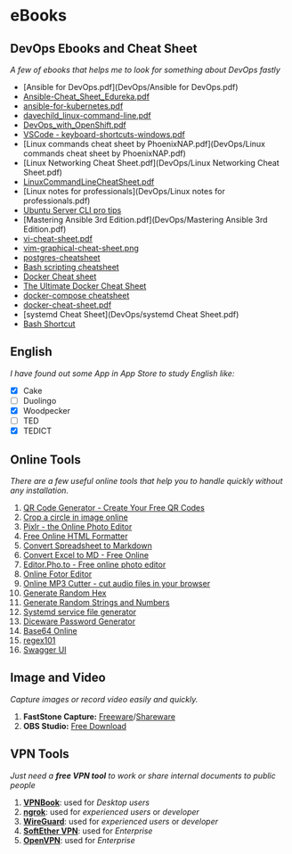 # eBooks

## DevOps Ebooks and Cheat Sheet
*A few of ebooks that helps me to look for something about DevOps fastly*
* [Ansible for DevOps.pdf](DevOps/Ansible for DevOps.pdf)
* [Ansible-Cheat_Sheet_Edureka.pdf](DevOps/Ansible-Cheat_Sheet_Edureka.pdf)
* [ansible-for-kubernetes.pdf](DevOps/ansible-for-kubernetes.pdf)
* [davechild_linux-command-line.pdf](DevOps/davechild_linux-command-line.pdf)
* [DevOps_with_OpenShift.pdf](DevOps/DevOps_with_OpenShift.pdf)
* [VSCode - keyboard-shortcuts-windows.pdf](DevOps/keyboard-shortcuts-windows.pdf)
* [Linux commands cheat sheet by PhoenixNAP.pdf](DevOps/Linux commands cheat sheet by PhoenixNAP.pdf)
* [Linux Networking Cheat Sheet.pdf](DevOps/Linux Networking Cheat Sheet.pdf)
* [LinuxCommandLineCheatSheet.pdf](DevOps/LinuxCommandLineCheatSheet.pdf)
* [Linux notes for professionals](DevOps/Linux notes for professionals.pdf)
* [Ubuntu Server CLI pro tips](DevOps/Ubuntu_Server_CLI_pro_tips_2020-04.pdf)
* [Mastering Ansible 3rd Edition.pdf](DevOps/Mastering Ansible 3rd Edition.pdf)
* [vi-cheat-sheet.pdf](DevOps/vi-cheat-sheet.pdf)
* [vim-graphical-cheat-sheet.png](DevOps/vim-graphical-cheat-sheet.png)
* [postgres-cheatsheet](https://gist.github.com/nhthai2005/bbabd71b275db13dd31abd8ea6dc9b5e)
* [Bash scripting cheatsheet](https://devhints.io/bash)
* [Docker Cheat sheet](https://vishnuch.tech/docker-cheatsheet)
* [The Ultimate Docker Cheat Sheet](https://dockerlabs.collabnix.com/docker/cheatsheet/)
* [docker-compose cheatsheet](https://devhints.io/docker-compose)
* [docker-cheat-sheet.pdf](DevOps/docker-cheat-sheet.pdf)
* [systemd Cheat Sheet](DevOps/systemd Cheat Sheet.pdf)
* [Bash Shortcut](https://kapeli.com/cheat_sheets/Bash_Shortcuts.docset/Contents/Resources/Documents/index)

## English
*I have found out some App in App Store to study English like:*
* [x] Cake
* [ ] Duolingo
* [x] Woodpecker
* [ ] TED
* [x] TEDICT

## Online Tools
*There are a few useful online tools that help you to handle quickly without any installation.*
1. [QR Code Generator - Create Your Free QR Codes](https://qr-code-generator.com)
2. [Crop a circle in image online](https://crop-circle.imageonline.co/)
3. [Pixlr - the Online Photo Editor](https://pixlr.com/x/)
4. [Free Online HTML Formatter](https://www.freeformatter.com/html-formatter.html)
5. [Convert Spreadsheet to Markdown](https://tabletomarkdown.com/convert-spreadsheet-to-markdown/)
6. [Convert Excel to MD - Free Online](https://products.aspose.app/cells/conversion/xlsx-to-md)
7. [Editor.Pho.to - Free online photo editor](https://editor.pho.to/edit/)
8. [Online Fotor Editor](https://www.fotor.com/photo-editor-app/editor/frames)
9. [Online MP3 Cutter - cut audio files in your browser](https://www.bearaudiotool.com/)
10. [Generate Random Hex](https://www.browserling.com/tools/random-hex)
11. [Generate Random Strings and Numbers](https://www.browserling.com/tools/random-string)
12. [Systemd service file generator](https://mysystemd.talos.sh/)
13. [Diceware Password Generator](https://diceware.dmuth.org/)
14. [Base64 Online](http://base64online.org/encode/)
15. [regex101](https://regex101.com/)
16. [Swagger UI](https://nhthai2005.github.io/swagger/)

## Image and Video
*Capture images or record video easily and quickly.*
1. **FastStone Capture:** [Freeware](https://drive.google.com/file/d/0Bwlwjp_P6BUyMUctMHQxVGxieDg/view?usp=sharing&resourcekey=0-TK5Ha4EhZzz-1v_NjPJelQ)/[Shareware](https://www.faststone.org/FSCaptureDownload.htm)
2. **OBS Studio:** [Free Download](https://obsproject.com/download)

## VPN Tools
*Just need a **free VPN tool** to work or share internal documents to public people*
1. [**VPNBook**](https://www.vpnbook.com/): used for *Desktop users*
2. [**ngrok**](https://ngrok.com/): used for *experienced users* or *developer*
3. [**WireGuard**](https://www.wireguard.com/quickstart/): used for *experienced users* or *developer*
4. [**SoftEther VPN**](https://www.softether.org/): used for *Enterprise*
5. [**OpenVPN**](https://hub.docker.com/r/nhthai2005/openvpn): used for *Enterprise*
